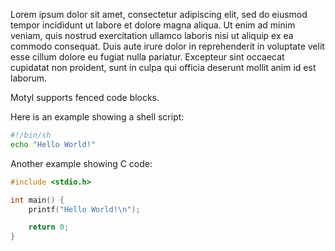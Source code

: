 Lorem ipsum dolor sit amet, consectetur adipiscing elit, sed do eiusmod tempor incididunt ut labore et dolore magna aliqua. Ut enim ad minim veniam, quis nostrud exercitation ullamco laboris nisi ut aliquip ex ea commodo consequat. Duis aute irure dolor in reprehenderit in voluptate velit esse cillum dolore eu fugiat nulla pariatur. Excepteur sint occaecat cupidatat non proident, sunt in culpa qui officia deserunt mollit anim id est laborum.

Motyl supports fenced code blocks.

Here is an example showing a shell script:

~~~ bash
#!/bin/sh
echo "Hello World!"
~~~

Another example showing C code:

~~~ c
#include <stdio.h>

int main() {
	printf("Hello World!\n");

	return 0;
}
~~~

